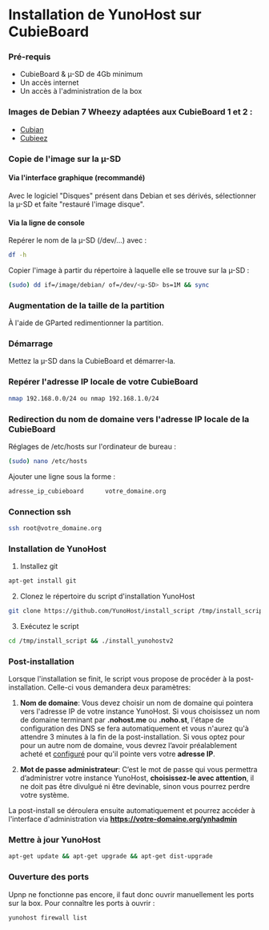 # Installation de YunoHost sur CubieBoard

### Pré-requis
* CubieBoard & µ-SD de 4Gb minimum
* Un accès internet
* Un accès à l'administration de la box

### Images de Debian 7 Wheezy adaptées aux CubieBoard 1 et 2 :

* [Cubian](http://cubian.org/)
* [Cubieez](http://www.cubieforums.com/index.php?topic=442.0)

### Copie de l'image sur la µ-SD
#### Via l'interface graphique (recommandé)
Avec le logiciel "Disques" présent dans Debian et ses dérivés, sélectionner la µ-SD et faite "restauré l'image disque".

#### Via la ligne de console
Repérer le nom de la µ-SD (/dev/…) avec :
```bash
df -h
```
Copier l'image à partir du répertoire à laquelle elle se trouve sur la µ-SD :
```bash
(sudo) dd if=/image/debian/ of=/dev/<µ-SD> bs=1M && sync
```
### Augmentation de la taille de la partition
À l'aide de GParted redimentionner la partition.

### Démarrage
Mettez la µ-SD dans la CubieBoard et démarrer-la.

### Repérer l'adresse IP locale de votre CubieBoard
```bash
nmap 192.168.0.0/24 ou nmap 192.168.1.0/24
```
### Redirection du nom de domaine vers l'adresse IP locale de la CubieBoard
Réglages de /etc/hosts sur l'ordinateur de bureau :
```bash
(sudo) nano /etc/hosts
```
Ajouter une ligne sous la forme :
```bash
adresse_ip_cubieboard      votre_domaine.org
```
### Connection ssh
```bash
ssh root@votre_domaine.org
```
### Installation de YunoHost

1. Installez git
```bash
apt-get install git
```

2. Clonez le répertoire du script d'installation YunoHost
```bash
git clone https://github.com/YunoHost/install_script /tmp/install_script
```

3. Exécutez le script
```bash
cd /tmp/install_script && ./install_yunohostv2
```

### Post-installation

Lorsque l'installation se finit, le script vous propose de procéder à la post-installation. Celle-ci vous demandera deux paramètres:

1. **Nom de domaine**: Vous devez choisir un nom de domaine qui pointera vers l'adresse IP de votre instance YunoHost. Si vous choisissez un nom de domaine terminant par **.nohost.me** ou **.noho.st**, l'étape de configuration des DNS se fera automatiquement et vous n'aurez qu'à attendre 3 minutes à la fin de la post-installation. Si vous optez pour pour un autre nom de domaine, vous devrez l’avoir préalablement acheté et [configuré](#/dns_fr) pour qu'il pointe vers votre **adresse IP**.

2. **Mot de passe administrateur**: C’est le mot de passe qui vous permettra d’administrer votre instance YunoHost, **choisissez-le avec attention**, il ne doit pas être divulgué ni être devinable, sinon vous pourrez perdre votre système.

La post-install se déroulera ensuite automatiquement et pourrez accéder à l'interface d'administration via **https://votre-domaine.org/ynhadmin**

### Mettre à jour YunoHost
```bash
apt-get update && apt-get upgrade && apt-get dist-upgrade
```
### Ouverture des ports
Upnp ne fonctionne pas encore, il faut donc ouvrir manuellement les ports sur la box.
Pour connaître les ports à ouvrir :
```bash
yunohost firewall list
```


